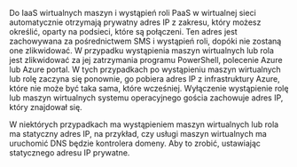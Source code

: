 Do IaaS wirtualnych maszyn i wystąpień roli PaaS w wirtualnej sieci automatycznie otrzymają prywatny adres IP z zakresu, który możesz określić, oparty na podsieci, które są połączeni. Ten adres jest zachowywana za pośrednictwem SMS i wystąpień roli, dopóki nie zostaną one zlikwidować. W przypadku wystąpienia maszyn wirtualnych lub rola jest zlikwidować za jej zatrzymania programu PowerShell, polecenie Azure lub Azure portal. W tych przypadkach po wystąpieniu maszyn wirtualnych lub rolę zaczyna się ponownie, go pobiera adres IP z infrastruktury Azure, które nie może być taka sama, które wcześniej. Wyłączenie wystąpienie rolę lub maszyn wirtualnych systemu operacyjnego gościa zachowuje adres IP, który znajdował się.  

W niektórych przypadkach ma wystąpieniem maszyn wirtualnych lub rola ma statyczny adres IP, na przykład, czy usługi maszyn wirtualnych ma uruchomić DNS będzie kontrolera domeny. Aby to zrobić, ustawiając statycznego adresu IP prywatne.